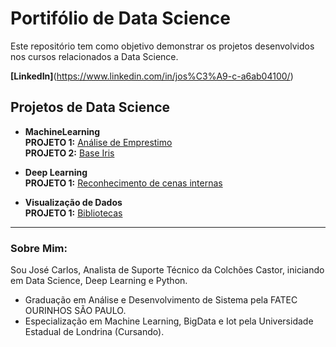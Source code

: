 # Portifólio de Data Science

Este repositório tem como objetivo demonstrar os projetos desenvolvidos nos cursos relacionados a Data Science.

<b> [LinkedIn]</b>(https://www.linkedin.com/in/jos%C3%A9-c-a6ab04100/)

## Projetos de Data Science

   * **MachineLearning**<br>
        **PROJETO 1:**  [Análise de Emprestimo](https://github.com/JoseCaarlos/Projetos-de-curso-de-Data-Science/tree/master/Machine%20Learning/An%C3%A1lise%20Emprestimo)<br>
        **PROJETO 2:**  [Base Iris](https://github.com/JoseCaarlos/Projetos-de-curso-de-Data-Science/tree/master/Machine%20Learning/Base%20Iris)

   * **Deep Learning**<br>
	      **PROJETO 1:**  [Reconhecimento de cenas internas](https://github.com/JoseCaarlos/Projetos-de-curso-de-Data-Science/tree/master/DeepLearning/Reconhecimento%20de%20cenas%20internas)
	
   * **Visualização de Dados**<br>
	      **PROJETO 1:**  [Bibliotecas](https://github.com/JoseCaarlos/Projetos-de-curso-de-Data-Science/tree/master/Visualiza%C3%A7%C3%A3o%20de%20Dados)

---

### Sobre Mim:

Sou José Carlos, Analista de Suporte Técnico da Colchões Castor, iniciando em Data Science, Deep Learning e Python.

* Graduação em Análise e Desenvolvimento de Sistema pela FATEC OURINHOS SÃO PAULO.
* Especialização em Machine Learning, BigData e Iot pela Universidade Estadual de Londrina (Cursando).
